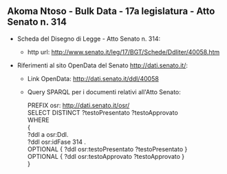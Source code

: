 ## Akoma Ntoso - Bulk Data - 17a legislatura - Atto Senato n. 314 ##

* Scheda del Disegno di Legge - Atto Senato n. 314:
	* http url: http://www.senato.it/leg/17/BGT/Schede/Ddliter/40058.htm

* Riferimenti al sito OpenData del Senato http://dati.senato.it/:
	* Link OpenData: http://dati.senato.it/ddl/40058
	* Query SPARQL per i documenti relativi all'Atto Senato:

        PREFIX osr: <http://dati.senato.it/osr/>  
		SELECT DISTINCT ?testoPresentato ?testoApprovato  
		WHERE  
		{  
		    ?ddl a osr:Ddl.  
		    ?ddl osr:idFase 314 .  
		    OPTIONAL { ?ddl osr:testoPresentato ?testoPresentato }  
		    OPTIONAL { ?ddl osr:testoApprovato ?testoApprovato }  
		}
		